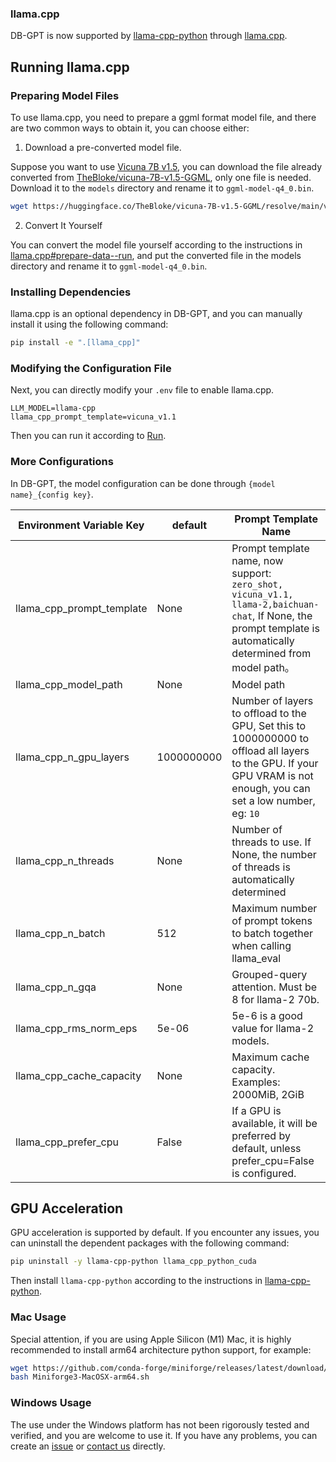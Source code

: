 ### llama.cpp

DB-GPT is now supported by [llama-cpp-python](https://github.com/abetlen/llama-cpp-python) through [llama.cpp](https://github.com/ggerganov/llama.cpp).

## Running llama.cpp

### Preparing Model Files

To use llama.cpp, you need to prepare a ggml format model file, and there are two common ways to obtain it, you can choose either:

1. Download a pre-converted model file.

Suppose you want to use [Vicuna 7B v1.5](https://huggingface.co/lmsys/vicuna-7b-v1.5), you can download the file already converted from [TheBloke/vicuna-7B-v1.5-GGML](https://huggingface.co/TheBloke/vicuna-7B-v1.5-GGML), only one file is needed. Download it to the `models` directory and rename it to `ggml-model-q4_0.bin`.

```bash
wget https://huggingface.co/TheBloke/vicuna-7B-v1.5-GGML/resolve/main/vicuna-7b-v1.5.ggmlv3.q4_K_M.bin -O models/ggml-model-q4_0.bin
```

2. Convert It Yourself

You can convert the model file yourself according to the instructions in [llama.cpp#prepare-data--run](https://github.com/ggerganov/llama.cpp#prepare-data--run), and put the converted file in the models directory and rename it to `ggml-model-q4_0.bin`.

### Installing Dependencies

llama.cpp is an optional dependency in DB-GPT, and you can manually install it using the following command:

```bash
pip install -e ".[llama_cpp]"
```

### Modifying the Configuration File

Next, you can directly modify your `.env` file to enable llama.cpp.

```env
LLM_MODEL=llama-cpp
llama_cpp_prompt_template=vicuna_v1.1
```

Then you can run it according to [Run](https://db-gpt.readthedocs.io/en/latest/getting_started/install/deploy/deploy.html#run).


### More Configurations

In DB-GPT, the model configuration can be done through  `{model name}_{config key}`.

| Environment Variable Key      | default | Prompt Template Name|
|----------|-----------| ----------- |
| llama_cpp_prompt_template | None | Prompt template name, now support: `zero_shot, vicuna_v1.1, llama-2,baichuan-chat`, If None, the prompt template is automatically determined from model path。 |
| llama_cpp_model_path |  None  | Model path |
| llama_cpp_n_gpu_layers | 1000000000 |Number of layers to offload to the GPU, Set this to 1000000000 to offload all layers to the GPU. If your GPU VRAM is not enough, you can set a low number, eg: `10` | 
| llama_cpp_n_threads |  None  | Number of threads to use. If None, the number of threads is automatically determined |
| llama_cpp_n_batch |  512  | Maximum number of prompt tokens to batch together when calling llama_eval |
| llama_cpp_n_gqa | None   | Grouped-query attention. Must be 8 for llama-2 70b.|
| llama_cpp_rms_norm_eps |  5e-06  | 5e-6 is a good value for llama-2 models.|
| llama_cpp_cache_capacity |  None  | Maximum cache capacity. Examples: 2000MiB, 2GiB |
| llama_cpp_prefer_cpu |  False  | If a GPU is available, it will be preferred by default, unless prefer_cpu=False is configured. |

## GPU Acceleration

GPU acceleration is supported by default. If you encounter any issues, you can uninstall the dependent packages with the following command:
```bash
pip uninstall -y llama-cpp-python llama_cpp_python_cuda
```

Then install `llama-cpp-python` according to the instructions in [llama-cpp-python](https://github.com/abetlen/llama-cpp-python/blob/main/README.md).


### Mac Usage

Special attention, if you are using Apple Silicon (M1) Mac, it is highly recommended to install arm64 architecture python support, for example:

```bash
wget https://github.com/conda-forge/miniforge/releases/latest/download/Miniforge3-MacOSX-arm64.sh
bash Miniforge3-MacOSX-arm64.sh
```

### Windows Usage

The use under the Windows platform has not been rigorously tested and verified, and you are welcome to use it. If you have any problems, you can create an [issue](https://github.com/eosphoros-ai/DB-GPT/issues) or [contact us](https://github.com/eosphoros-ai/DB-GPT/tree/main#contact-information) directly.
